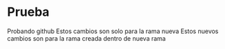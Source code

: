 # Prueba
Probando github
Estos cambios son solo para la rama nueva
Estos nuevos cambios son para la rama creada dentro de nueva rama
